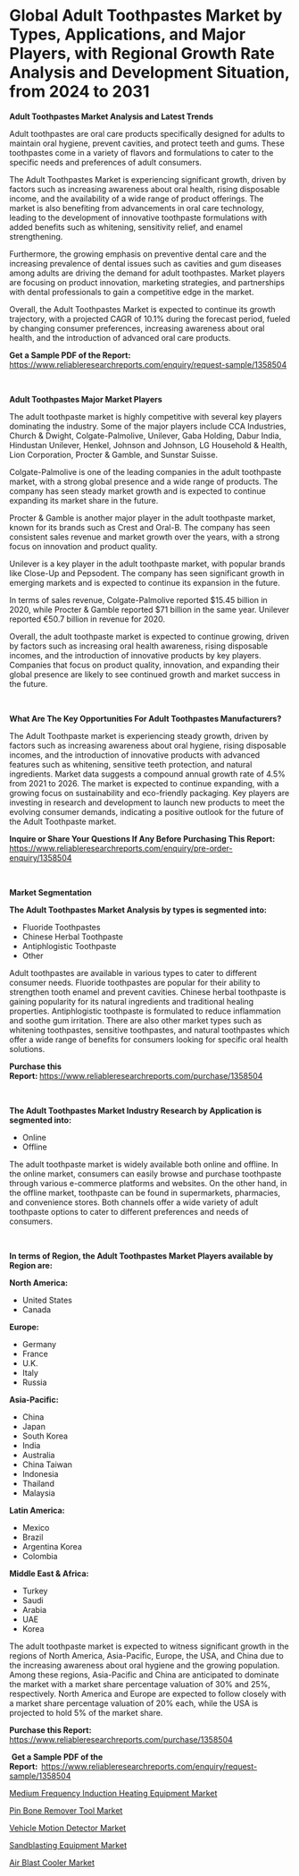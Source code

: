 <p><h1>Global Adult Toothpastes Market by Types, Applications, and Major Players, with Regional Growth Rate Analysis and Development Situation, from 2024 to 2031</h1></p><p><strong>Adult Toothpastes Market Analysis and Latest Trends</strong></p>
<p><p>Adult toothpastes are oral care products specifically designed for adults to maintain oral hygiene, prevent cavities, and protect teeth and gums. These toothpastes come in a variety of flavors and formulations to cater to the specific needs and preferences of adult consumers.</p><p>The Adult Toothpastes Market is experiencing significant growth, driven by factors such as increasing awareness about oral health, rising disposable income, and the availability of a wide range of product offerings. The market is also benefiting from advancements in oral care technology, leading to the development of innovative toothpaste formulations with added benefits such as whitening, sensitivity relief, and enamel strengthening.</p><p>Furthermore, the growing emphasis on preventive dental care and the increasing prevalence of dental issues such as cavities and gum diseases among adults are driving the demand for adult toothpastes. Market players are focusing on product innovation, marketing strategies, and partnerships with dental professionals to gain a competitive edge in the market.</p><p>Overall, the Adult Toothpastes Market is expected to continue its growth trajectory, with a projected CAGR of 10.1% during the forecast period, fueled by changing consumer preferences, increasing awareness about oral health, and the introduction of advanced oral care products.</p></p>
<p><strong>Get a Sample PDF of the Report:&nbsp;</strong> <a href="https://www.reliableresearchreports.com/enquiry/request-sample/1358504">https://www.reliableresearchreports.com/enquiry/request-sample/1358504</a></p>
<p>&nbsp;</p>
<p><strong>Adult Toothpastes Major Market Players</strong></p>
<p><p>The adult toothpaste market is highly competitive with several key players dominating the industry. Some of the major players include CCA Industries, Church & Dwight, Colgate-Palmolive, Unilever, Gaba Holding, Dabur India, Hindustan Unilever, Henkel, Johnson and Johnson, LG Household & Health, Lion Corporation, Procter & Gamble, and Sunstar Suisse.</p><p>Colgate-Palmolive is one of the leading companies in the adult toothpaste market, with a strong global presence and a wide range of products. The company has seen steady market growth and is expected to continue expanding its market share in the future.</p><p>Procter & Gamble is another major player in the adult toothpaste market, known for its brands such as Crest and Oral-B. The company has seen consistent sales revenue and market growth over the years, with a strong focus on innovation and product quality.</p><p>Unilever is a key player in the adult toothpaste market, with popular brands like Close-Up and Pepsodent. The company has seen significant growth in emerging markets and is expected to continue its expansion in the future.</p><p>In terms of sales revenue, Colgate-Palmolive reported $15.45 billion in 2020, while Procter & Gamble reported $71 billion in the same year. Unilever reported €50.7 billion in revenue for 2020.</p><p>Overall, the adult toothpaste market is expected to continue growing, driven by factors such as increasing oral health awareness, rising disposable incomes, and the introduction of innovative products by key players. Companies that focus on product quality, innovation, and expanding their global presence are likely to see continued growth and market success in the future.</p></p>
<p>&nbsp;</p>
<p><strong>What Are The Key Opportunities For Adult Toothpastes Manufacturers?</strong></p>
<p><p>The Adult Toothpaste market is experiencing steady growth, driven by factors such as increasing awareness about oral hygiene, rising disposable incomes, and the introduction of innovative products with advanced features such as whitening, sensitive teeth protection, and natural ingredients. Market data suggests a compound annual growth rate of 4.5% from 2021 to 2026. The market is expected to continue expanding, with a growing focus on sustainability and eco-friendly packaging. Key players are investing in research and development to launch new products to meet the evolving consumer demands, indicating a positive outlook for the future of the Adult Toothpaste market.</p></p>
<p><strong>Inquire or Share Your Questions If Any Before Purchasing This Report:</strong> <a href="https://www.reliableresearchreports.com/enquiry/pre-order-enquiry/1358504">https://www.reliableresearchreports.com/enquiry/pre-order-enquiry/1358504</a></p>
<p>&nbsp;</p>
<p><strong>Market Segmentation</strong></p>
<p><strong>The Adult Toothpastes Market Analysis by types is segmented into:</strong></p>
<p><ul><li>Fluoride Toothpastes</li><li>Chinese Herbal Toothpaste</li><li>Antiphlogistic Toothpaste</li><li>Other</li></ul></p>
<p><p>Adult toothpastes are available in various types to cater to different consumer needs. Fluoride toothpastes are popular for their ability to strengthen tooth enamel and prevent cavities. Chinese herbal toothpaste is gaining popularity for its natural ingredients and traditional healing properties. Antiphlogistic toothpaste is formulated to reduce inflammation and soothe gum irritation. There are also other market types such as whitening toothpastes, sensitive toothpastes, and natural toothpastes which offer a wide range of benefits for consumers looking for specific oral health solutions.</p></p>
<p><strong>Purchase this Report:&nbsp;</strong><a href="https://www.reliableresearchreports.com/purchase/1358504">https://www.reliableresearchreports.com/purchase/1358504</a></p>
<p>&nbsp;</p>
<p><strong>The Adult Toothpastes Market Industry Research by Application is segmented into:</strong></p>
<p><ul><li>Online</li><li>Offline</li></ul></p>
<p><p>The adult toothpaste market is widely available both online and offline. In the online market, consumers can easily browse and purchase toothpaste through various e-commerce platforms and websites. On the other hand, in the offline market, toothpaste can be found in supermarkets, pharmacies, and convenience stores. Both channels offer a wide variety of adult toothpaste options to cater to different preferences and needs of consumers.</p></p>
<p>&nbsp;</p>
<p><strong>In terms of Region, the Adult Toothpastes Market Players available by Region are:</strong></p>
<p>
    <p> <strong> North America: </strong>
        <ul>
            <li>United States</li>
            <li>Canada</li>
        </ul>
        </p> 
    <p> <strong> Europe: </strong>
        <ul>
            <li>Germany</li>
            <li>France</li>
            <li>U.K.</li>
            <li>Italy</li>
            <li>Russia</li>
        </ul>
        </p> 
    <p> <strong> Asia-Pacific: </strong>
        <ul>
            <li>China</li>
            <li>Japan</li>
            <li>South Korea</li>
            <li>India</li>
            <li>Australia</li>
            <li>China Taiwan</li>
            <li>Indonesia</li>
            <li>Thailand</li>
            <li>Malaysia</li>
        </ul>
        </p> 
    <p> <strong> Latin America: </strong>
        <ul>
            <li>Mexico</li>
            <li>Brazil</li>
            <li>Argentina Korea</li>
            <li>Colombia</li>
        </ul>
        </p> 
    <p> <strong> Middle East & Africa: </strong>
        <ul>
            <li>Turkey</li>
            <li>Saudi</li>
            <li>Arabia</li>
            <li>UAE</li>
            <li>Korea</li>
        </ul>
    </p>
    </p>
<p><p>The adult toothpaste market is expected to witness significant growth in the regions of North America, Asia-Pacific, Europe, the USA, and China due to the increasing awareness about oral hygiene and the growing population. Among these regions, Asia-Pacific and China are anticipated to dominate the market with a market share percentage valuation of 30% and 25%, respectively. North America and Europe are expected to follow closely with a market share percentage valuation of 20% each, while the USA is projected to hold 5% of the market share.</p></p>
<p><strong>Purchase this Report: </strong><a href="https://www.reliableresearchreports.com/purchase/1358504">https://www.reliableresearchreports.com/purchase/1358504</a></p>
<p>&nbsp;<strong>Get a Sample PDF of the Report:&nbsp;&nbsp;</strong><a href="https://www.reliableresearchreports.com/enquiry/request-sample/1358504">https://www.reliableresearchreports.com/enquiry/request-sample/1358504</a></p>
<p><strong></strong></p>
<p><p><a href="https://medium.com/@johnsonlowe1974/medium-frequency-induction-heating-equipment-market-size-cagr-trends-2024-2030-fee92a78181a">Medium Frequency Induction Heating Equipment Market</a></p><p><a href="https://medium.com/@johnsonlowe1974/analyzing-pin-bone-remover-tool-market-global-industry-perspective-and-forecast-2024-to-2031-3ab258637dcc">Pin Bone Remover Tool Market</a></p><p><a href="https://medium.com/@johnsonlowe1974/vehicle-motion-detector-market-share-evolution-and-market-growth-trends-2024-2031-bc0c9fc54845">Vehicle Motion Detector Market</a></p><p><a href="https://medium.com/@johnsonlowe1974/sandblasting-equipment-market-competitive-analysis-market-trends-and-forecast-to-2031-b9b1ad9a3630">Sandblasting Equipment Market</a></p><p><a href="https://medium.com/@johnsonlowe1974/air-blast-cooler-market-trends-forecast-and-competitive-analysis-to-2031-2134434b9112">Air Blast Cooler Market</a></p></p>